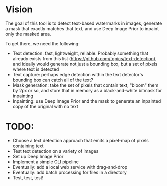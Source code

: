 # Vision 

The goal of this tool is to detect text-based watermarks in images, generate a mask that exactly matches that text, and use Deep Image Prior to inpaint only the masked area. 

To get there, we need the following:  

- Text detection: fast, lightweight, reliable. Probably something that already exists from this list (https://github.com/topics/text-detection), and ideally would generate not just a bounding box, but a set of pixels where text is detected
- Text capture: perhaps edge detection within the text detector's bounding box can catch all of the text?  
- Mask generation: take the set of pixels that contain text, "bloom" them by 2px or so, and store that in memory as a black-and-white bitmask for inpainting 
- Inpainting: use Deep Image Prior and the mask to generate an inpainted copy of the original with no text

# TODO: 

- Choose a text detection approach that emits a pixel-map of pixels containing text 
- Test text detection on a variety of images
- Set up Deep Image Prior 
- Implement a simple CLI pipeline
- Eventually: add a local web service with drag-and-drop
- Eventually: add batch processing for files in a directory 
- Test, test, test!

